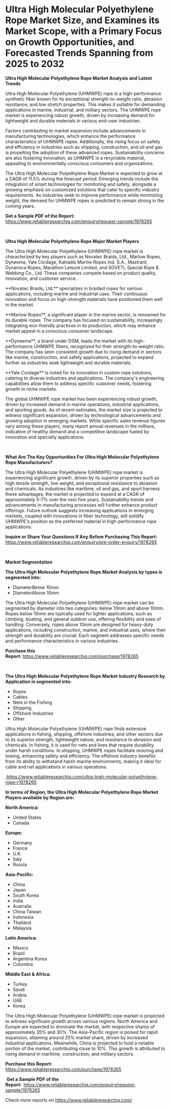 <p><h1>Ultra High Molecular Polyethylene Rope Market Size, and Examines its Market Scope, with a Primary Focus on Growth Opportunities, and Forecasted Trends Spanning from 2025 to 2032</h1></p><p><strong>Ultra High Molecular Polyethylene Rope Market Analysis and Latest Trends</strong></p>
<p><p>Ultra High Molecular Polyethylene (UHMWPE) rope is a high-performance synthetic fiber known for its exceptional strength-to-weight ratio, abrasion resistance, and low stretch properties. This makes it suitable for demanding applications in marine, industrial, and military sectors. The UHMWPE rope market is experiencing robust growth, driven by increasing demand for lightweight and durable materials in various end-user industries. </p><p>Factors contributing to market expansion include advancements in manufacturing technologies, which enhance the performance characteristics of UHMWPE ropes. Additionally, the rising focus on safety and efficiency in industries such as shipping, construction, and oil and gas is propelling the adoption of these advanced ropes. Sustainability concerns are also fostering innovation, as UHMWPE is a recyclable material, appealing to environmentally conscious consumers and organizations.</p><p>The Ultra High Molecular Polyethylene Rope Market is expected to grow at a CAGR of 11.5% during the forecast period. Emerging trends include the integration of smart technologies for monitoring and safety, alongside a growing emphasis on customized solutions that cater to specific industry requirements. As industries seek to improve performance while minimizing weight, the demand for UHMWPE ropes is predicted to remain strong in the coming years.</p></p>
<p><strong>Get a Sample PDF of the Report:&nbsp;</strong> <a href="https://www.reliableresearchiq.com/enquiry/request-sample/1978265?utm_campaign=2780&utm_medium=2&utm_source=Github&utm_content=ia&utm_term=03042025&utm_id=ultra-high-molecular-polyethylene-rope">https://www.reliableresearchiq.com/enquiry/request-sample/1978265</a></p>
<p>&nbsp;</p>
<p><strong>Ultra High Molecular Polyethylene Rope Major Market Players</strong></p>
<p><p>The Ultra High Molecular Polyethylene (UHMWPE) rope market is characterized by key players such as Novatec Braids, Ltd., Marlow Ropes, Dyneema, Yale Cordage, Katradis Marine Ropes Ind. S.A., Mastrant, Dynamica Ropes, Marathon Leisure Limited, and SOVETL Special Rope & Webbing Co., Ltd. These companies compete based on product quality, innovation, and customer service.</p><p>**Novatec Braids, Ltd.** specializes in braided ropes for various applications, including marine and industrial uses. Their continuous innovation and focus on high-strength materials have positioned them well in the market.</p><p>**Marlow Ropes**, a significant player in the marine sector, is renowned for its durable ropes. The company has focused on sustainability, increasingly integrating eco-friendly practices in its production, which may enhance market appeal in a conscious consumer landscape.</p><p>**Dyneema**, a brand under DSM, leads the market with its high-performance UHMWPE fibers, recognized for their strength-to-weight ratio. The company has seen consistent growth due to rising demand in sectors like marine, construction, and safety applications, projected to expand further as industries seek lightweight and durable materials.</p><p>**Yale Cordage** is noted for its innovation in custom rope solutions, catering to diverse industries and applications. The company's engineering capabilities allow them to address specific customer needs, fostering growth in niche markets.</p><p>The global UHMWPE rope market has been experiencing robust growth, driven by increased demand in marine operations, industrial applications, and sporting goods. As of recent estimates, the market size is projected to witness significant expansion, driven by technological advancements and growing adoption in emerging markets. While specific sales revenue figures vary among these players, many report annual revenues in the millions, indicative of healthy demand and a competitive landscape fueled by innovation and specialty applications.</p></p>
<p>&nbsp;</p>
<p><strong>What Are The Key Opportunities For Ultra High Molecular Polyethylene Rope Manufacturers?</strong></p>
<p><p>The Ultra High Molecular Polyethylene (UHMWPE) rope market is experiencing significant growth, driven by its superior properties such as high tensile strength, low weight, and exceptional resistance to abrasion and chemicals. As industries like maritime, oil and gas, and sport harness these advantages, the market is projected to expand at a CAGR of approximately 5-7% over the next five years. Sustainability trends and advancements in manufacturing processes will further enhance product offerings. Future outlook suggests increasing applications in emerging markets, coupled with innovations in fiber technology, will solidify UHMWPE's position as the preferred material in high-performance rope applications.</p></p>
<p><strong>Inquire or Share Your Questions If Any Before Purchasing This Report:</strong> <a href="https://www.reliableresearchiq.com/enquiry/pre-order-enquiry/1978265?utm_campaign=2780&utm_medium=2&utm_source=Github&utm_content=ia&utm_term=03042025&utm_id=ultra-high-molecular-polyethylene-rope">https://www.reliableresearchiq.com/enquiry/pre-order-enquiry/1978265</a></p>
<p>&nbsp;</p>
<p><strong>Market Segmentation</strong></p>
<p><strong>The Ultra High Molecular Polyethylene Rope Market Analysis by types is segmented into:</strong></p>
<p><ul><li>DiameterBelow 10mm</li><li>DiameterAbove 10mm</li></ul></p>
<p><p>The Ultra High Molecular Polyethylene (UHMWPE) rope market can be segmented by diameter into two categories: below 10mm and above 10mm. Ropes below 10mm are typically used for lighter applications, such as climbing, boating, and general outdoor use, offering flexibility and ease of handling. Conversely, ropes above 10mm are designed for heavy-duty applications, including construction, marine, and industrial uses, where their strength and durability are crucial. Each segment addresses specific needs and performance characteristics in various industries.</p></p>
<p><strong>Purchase this Report:&nbsp;</strong><a href="https://www.reliableresearchiq.com/purchase/1978265?utm_campaign=2780&utm_medium=2&utm_source=Github&utm_content=ia&utm_term=03042025&utm_id=ultra-high-molecular-polyethylene-rope">https://www.reliableresearchiq.com/purchase/1978265</a></p>
<p>&nbsp;</p>
<p><strong>The Ultra High Molecular Polyethylene Rope Market Industry Research by Application is segmented into:</strong></p>
<p><ul><li>Ropes</li><li>Cables</li><li>Nets in the Fishing</li><li>Shipping</li><li>Offshore Industries</li><li>Other</li></ul></p>
<p><p>Ultra High Molecular Polyethylene (UHMWPE) rope finds extensive applications in fishing, shipping, offshore industries, and other sectors due to its superior strength, lightweight nature, and resistance to abrasion and chemicals. In fishing, it is used for nets and lines that require durability under harsh conditions. In shipping, UHMWPE ropes facilitate mooring and towing, enhancing safety and efficiency. The offshore industry benefits from its ability to withstand harsh marine environments, making it ideal for cable and net applications in various operations.</p></p>
<p><a href="https://www.reliableresearchiq.com/ultra-high-molecular-polyethylene-rope-r1978265?utm_campaign=2780&utm_medium=2&utm_source=Github&utm_content=ia&utm_term=03042025&utm_id=ultra-high-molecular-polyethylene-rope">&nbsp;https://www.reliableresearchiq.com/ultra-high-molecular-polyethylene-rope-r1978265</a></p>
<p><strong>In terms of Region, the Ultra High Molecular Polyethylene Rope Market Players available by Region are:</strong></p>
<p>
    <p> <strong> North America: </strong>
        <ul>
            <li>United States</li>
            <li>Canada</li>
        </ul>
        </p> 
    <p> <strong> Europe: </strong>
        <ul>
            <li>Germany</li>
            <li>France</li>
            <li>U.K.</li>
            <li>Italy</li>
            <li>Russia</li>
        </ul>
        </p> 
    <p> <strong> Asia-Pacific: </strong>
        <ul>
            <li>China</li>
            <li>Japan</li>
            <li>South Korea</li>
            <li>India</li>
            <li>Australia</li>
            <li>China Taiwan</li>
            <li>Indonesia</li>
            <li>Thailand</li>
            <li>Malaysia</li>
        </ul>
        </p> 
    <p> <strong> Latin America: </strong>
        <ul>
            <li>Mexico</li>
            <li>Brazil</li>
            <li>Argentina Korea</li>
            <li>Colombia</li>
        </ul>
        </p> 
    <p> <strong> Middle East & Africa: </strong>
        <ul>
            <li>Turkey</li>
            <li>Saudi</li>
            <li>Arabia</li>
            <li>UAE</li>
            <li>Korea</li>
        </ul>
    </p>
    </p>
<p><p>The Ultra High Molecular Polyethylene (UHMWPE) rope market is projected to witness significant growth across various regions. North America and Europe are expected to dominate the market, with respective shares of approximately 35% and 30%. The Asia-Pacific region is poised for rapid expansion, attaining around 25% market share, driven by increased industrial applications. Meanwhile, China is projected to hold a notable portion of the market, contributing close to 10%. This growth is attributed to rising demand in maritime, construction, and military sectors.</p></p>
<p><strong>Purchase this Report: </strong><a href="https://www.reliableresearchiq.com/purchase/1978265?utm_campaign=2780&utm_medium=2&utm_source=Github&utm_content=ia&utm_term=03042025&utm_id=ultra-high-molecular-polyethylene-rope">https://www.reliableresearchiq.com/purchase/1978265</a></p>
<p>&nbsp;<strong>Get a Sample PDF of the Report:&nbsp;&nbsp;</strong><a href="https://www.reliableresearchiq.com/enquiry/request-sample/1978265?utm_campaign=2780&utm_medium=2&utm_source=Github&utm_content=ia&utm_term=03042025&utm_id=ultra-high-molecular-polyethylene-rope">https://www.reliableresearchiq.com/enquiry/request-sample/1978265</a></p>
<p><strong></strong></p>
<p>Check more reports on <a href="https://www.reliableresearchiq.com/?utm_campaign=2780&utm_medium=2&utm_source=Github&utm_content=ia&utm_term=03042025&utm_id=ultra-high-molecular-polyethylene-rope">https://www.reliableresearchiq.com/</a></p>